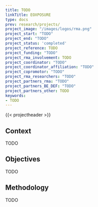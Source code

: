 ```yaml
---
title: TODO
linkTitle: EOXPOSURE
type: docs
prev: research/projects/
project_image: "/images/logos/rma.png"
project_start: "TODO"
project_end: "TODO"
project_status: 'completed'
project_reference: TODO
project_funding: "TODO"
project_rma_involvement: TODO
project_coordinator: "TODO"
project_coordinator_affiliation: "TODO"
project_copromotor: "TODO"
project_rma_researchers: "TODO"
project_partners_rma: "TODO"
project_partners_BE_DEF: "TODO"
project_partners_other: TODO
keywords:
- TODO
---
```


{{< projectheader >}}


## Context
TODO

## Objectives
TODO

## Methodology
TODO